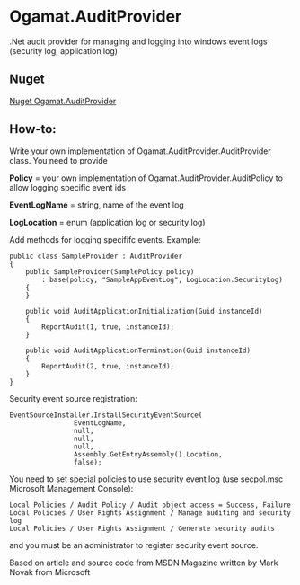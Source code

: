 # Ogamat.AuditProvider
.Net audit provider for managing and logging into windows event logs (security log, application log)

## Nuget
[Nuget Ogamat.AuditProvider](https://www.nuget.org/packages/Ogamat.AuditProvider)

## How-to:

Write your own implementation of Ogamat.AuditProvider.AuditProvider class. You need to provide

**Policy** = your own implementation of Ogamat.AuditProvider.AuditPolicy to allow logging specific event ids

**EventLogName** = string, name of the event log

**LogLocation** = enum (application log or security log)

Add methods for logging specififc events. Example:

    public class SampleProvider : AuditProvider
    {
        public SampleProvider(SamplePolicy policy)
            : base(policy, "SampleAppEventLog", LogLocation.SecurityLog)
        {
        }

        public void AuditApplicationInitialization(Guid instanceId)
        {
            ReportAudit(1, true, instanceId);
        }

        public void AuditApplicationTermination(Guid instanceId)
        {
            ReportAudit(2, true, instanceId);
        }
    }


Security event source registration:

    EventSourceInstaller.InstallSecurityEventSource(
                    EventLogName,
                    null,
                    null,
                    null,                    
                    Assembly.GetEntryAssembly().Location,
                    false);

You need to set special policies to use security event log (use secpol.msc Microsoft Management Console):

    Local Policies / Audit Policy / Audit object access = Success, Failure 
    Local Policies / User Rights Assignment / Manage auditing and security log
    Local Policies / User Rights Assignment / Generate security audits

and you must be an administrator to register security event source.

Based on article and source code from MSDN Magazine written by Mark Novak from Microsoft
